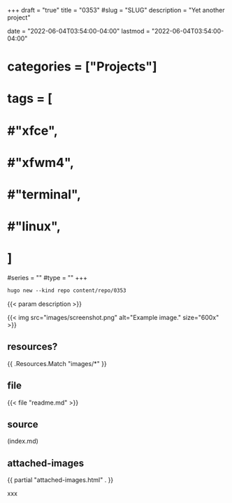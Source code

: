 +++
draft = "true"
title = "0353"
#slug = "SLUG"
description = "Yet another project"

date = "2022-06-04T03:54:00-04:00"
lastmod = "2022-06-04T03:54:00-04:00"

# categories = ["Projects"]

# tags = [ 
# 	#"xfce",
#     #"xfwm4",
#     #"terminal",
#     #"linux",
#     ]

#series = ""
#type = ""
+++

```markdown
hugo new --kind repo content/repo/0353
```
{{< param description >}}

{{< img src="images/screenshot.png" alt="Example image." size="600x" >}}

## resources?

{{ .Resources.Match "images/*" }}

## file

{{< file "readme.md" >}}


## source

(index.md)

## attached-images

{{ partial "attached-images.html" . }}

xxx